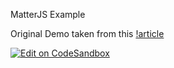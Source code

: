 MatterJS Example

Original Demo taken from this [!article](https://itnext.io/modular-game-worlds-in-phaser-3-tilemaps-5-matter-physics-platformer-d14d1f614557)

[![Edit on CodeSandbox](https://codesandbox.io/static/img/play-codesandbox.svg)](https://codesandbox.io/s/github/mattjennings/react-phaser-fiber/tree/master/examples/with-matter)
